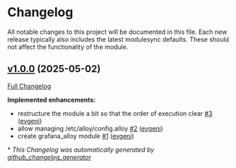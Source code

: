 # Changelog

All notable changes to this project will be documented in this file.
Each new release typically also includes the latest modulesync defaults.
These should not affect the functionality of the module.

## [v1.0.0](https://github.com/voxpupuli/puppet-grafana_alloy/tree/v1.0.0) (2025-05-02)

[Full Changelog](https://github.com/voxpupuli/puppet-grafana_alloy/compare/849be191e71c619860a462c8ed01dc7ebf7746f8...v1.0.0)

**Implemented enhancements:**

- restructure the module a bit so that the order of execution clear [\#3](https://github.com/voxpupuli/puppet-grafana_alloy/pull/3) ([evgeni](https://github.com/evgeni))
- allow managing /etc/alloy/config.alloy [\#2](https://github.com/voxpupuli/puppet-grafana_alloy/pull/2) ([evgeni](https://github.com/evgeni))
- create grafana\_alloy module [\#1](https://github.com/voxpupuli/puppet-grafana_alloy/pull/1) ([evgeni](https://github.com/evgeni))



\* *This Changelog was automatically generated by [github_changelog_generator](https://github.com/github-changelog-generator/github-changelog-generator)*

